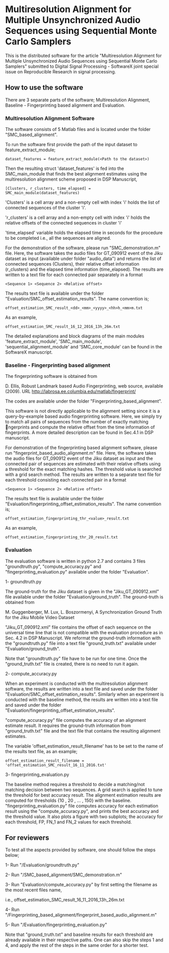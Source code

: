 # Multiresolution Alignment for Multiple Unsynchronized Audio Sequences using Sequential Monte Carlo Samplers

This is the distributed software for the article "Multiresolution Alignment for Multiple Unsynchronized Audio Sequences using Sequential Monte Carlo Samplers" submitted to Digital Signal Processing - SoftwareX joint special issue on Reproducible Research in signal processing.

## How to use the software

There are 3 separate parts of the software; Multiresolution Alignment, Baseline - Fingerprinting based alignment and Evaluation.

### Multiresolution Alignment Software

The software consists of 5 Matlab files and is located under the folder "SMC_based_alignment".

To run the software first provide the path of the input dataset to feature_extract_module;

	dataset_features = feature_extract_module(<Path to the dataset>)

Then the resulting struct 'dataset_features' is fed into the SMC_main_module that finds the best alignment estimates using the multiresolution alignment scheme proposed in DSP Manuscript,
	
	[Clusters, r_clusters, time_elapsed] = SMC_main_module(dataset_features)

'Clusters' is a cell array and a non-empty cell with index 'i' holds the list of connected sequences of the cluster 'i'. 

'r_clusters' is a cell array and a non-empty cell with index 'i' holds the relative offsets of the connected sequences in cluster 'i'

'time_elapsed' variable holds the elapsed time in seconds for the procedure to be completed i.e., all the sequences are aligned.
 
For the demonstration of the software, please run "SMC_demonstration.m" file. 
Here, the software takes the audio files for GT_090912 event of the Jiku dataset as input (available under folder "audio_data") and returns the list of connected sequences (Clusters), their relative offset information (r_clusters) and the elapsed time information (time_elapsed). The results are written to a text file for each connected pair separately in a format 

	<Sequence 1> <Sequence 2> <Relative offset>

The results text file is available under the folder "Evaluation/SMC_offset_estimation_results". The name convention is;

	offset_estimation_SMC_result_<dd>_<mm>_<yyyy>_<hh>h_<mm>m.txt

As an example,

	offset_estimation_SMC_result_16_12_2016_13h_26m.txt

The detailed explanations and block diagrams of the main modules 'feature_extract_module', 'SMC_main_module', 'sequential_alignment_module' and 'SMC_core_module' can be found in the SoftwareX manuscript. 

### Baseline - Fingerprinting based alignment

The fingerprinting software is obtained from 

D. Ellis, Robust Landmark based Audio Fingerprinting, web source, available (2009).
URL http://labrosa.ee.columbia.edu/matlab/fingerprint/

The codes are available under the folder "Fingerprinting_based_alignment".

This software is not directly applicable to the alignment setting since it is a query-by-example based audio fingerprinting software. Here, we simply try to match all pairs of sequences from the number of exactly matching ngerprints and compute the relative offset from the time
information of  fingerprints. A more detailed description can be found in Sec.4.1 in DSP manuscript. 

For demonstration of the fingerprinting based alignment software, please run "fingerprint_based_audio_alignment.m" file. Here, the software takes the audio files for GT_090912 event of the Jiku dataset as input and the connected pair of sequences are estimated with their relative offsets using a threshold for the exact matching hashes. The threshold value is searched with a grid search method. The results are written to a separate text file for each threshold consisting each connected pair in a format 

	<Sequence 1> <Sequence 2> <Relative offset>

The results text file is available under the folder 
"Evaluation/fingerprinting_offset_estimation_results". The name convention is;

	offset_estimation_fingerprinting_thr_<value>_result.txt

As an example,

	offset_estimation_fingerprinting_thr_20_result.txt


### Evaluation 

The evaluation software is written in python 2.7 and contains 3 files "groundtruth.py", "compute_accuracy.py" and "fingerprinting_evaluation.py" available under the folder "Evaluation".

1- groundtruth.py

The ground-truth for the Jiku dataset is given in the "Jiku_GT_090912.xml" file available under the folder "Evaluation/ground_truth". The ground-truth is obtained from

M. Guggenberger, M. Lux, L. Boszormenyi, A Synchronization Ground
Truth for the Jiku Mobile Video Dataset 

"Jiku_GT_090912.xml" file contains the offset of each sequence on the universal time line that is not compatible with the evaluation procedure as in Sec. 4.2 in DSP Manuscript. We reformat the ground-truth information with the "groundtruth.py" file into a text file "ground_truth.txt" available under "Evaluation/ground_truth". 

Note that "groundtruth.py" file have to be run for one time. Once the "ground_truth.txt" file is created, there is no need to run it again. 

2- compute_accuracy.py

When an experiment is conducted with the multiresolution alignment software, the results are written into a text file and saved under the folder "Evaluation/SMC_offset_estimation_results". Similarly when an experiment is conducted with the baseline method, the results are written into a text file and saved under the folder "Evaluation/fingerprinting_offset_estimation_results".  

"compute_accuracy.py" file computes the accuracy of an alignment estimate result. It requires the ground-truth information from "ground_truth.txt" file and the text file that contains the resulting alignment estimates.  

The variable 'offset_estimation_result_filename' has to be set to the name of the results text file, as an example;

	offset_estimation_result_filename = 'offset_estimation_SMC_result_16_11_2016.txt'

3- fingerprinting_evaluation.py

The baseline method requires a threshold to decide a matching/not matching decision between two sequences. A grid search is applied to tune the threshold for best accuracy result. The alignment estimation results are computed for thresholds {10 , 20 , ... , 150} with the baseline. "fingerprinting_evaluation.py" file computes accuracy for each estimation result using the "compute_accuracy.py", and prints the best accuracy and the threshold value. It also plots a figure with two subplots; the accuracy for each threshold, FP, FN_1 and FN_2 values for each threshold. 

## For reviewers

To test all the aspects provided by software, one should follow the steps below; 

1- Run "/Evaluation/groundtruth.py" 

2- Run "/SMC_based_alignment/SMC_demonstration.m"

3- Run "Evaluation/compute_accuracy.py" by first setting the filename as the most recent files name,

i.e., offset_estimation_SMC_result_16_11_2016_13h_26m.txt

4- Run "/Fingerprinting_based_alignment/fingerprint_based_audio_alignment.m"

5- Run "/Evaluation/fingerprinting_evaluation.py"

Note that "ground_truth.txt" and baseline results for each threshold are already available in their respective paths. One can also skip the steps 1 and 4, and apply the rest of the steps in the same order for a shorter test. 


